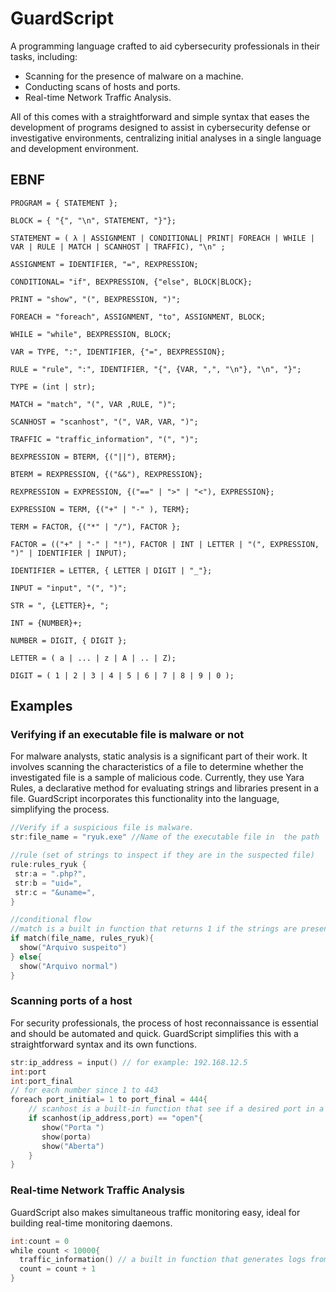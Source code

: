 # GuardScript

A programming language crafted to aid cybersecurity professionals in their tasks, including:

* Scanning for the presence of malware on a machine.
* Conducting scans of hosts and ports.
* Real-time Network Traffic Analysis.

All of this comes with a straightforward and simple syntax that eases the development of programs designed to assist in cybersecurity defense or investigative environments, centralizing initial analyses in a single language and development environment.

## EBNF
```
PROGRAM = { STATEMENT };

BLOCK = { "{", "\n", STATEMENT, "}"};

STATEMENT = ( λ | ASSIGNMENT | CONDITIONAL| PRINT| FOREACH | WHILE | VAR | RULE | MATCH | SCANHOST | TRAFFIC), "\n" ;

ASSIGNMENT = IDENTIFIER, "=", REXPRESSION;

CONDITIONAL= "if", BEXPRESSION, {"else", BLOCK|BLOCK};

PRINT = "show", "(", BEXPRESSION, ")";

FOREACH = "foreach", ASSIGNMENT, "to", ASSIGNMENT, BLOCK;

WHILE = "while", BEXPRESSION, BLOCK;

VAR = TYPE, ":", IDENTIFIER, {"=", BEXPRESSION};

RULE = "rule", ":", IDENTIFIER, "{", {VAR, ",", "\n"}, "\n", "}";

TYPE = (int | str);

MATCH = "match", "(", VAR ,RULE, ")";

SCANHOST = "scanhost", "(", VAR, VAR, ")";

TRAFFIC = "traffic_information", "(", ")";

BEXPRESSION = BTERM, {("||"), BTERM};

BTERM = REXPRESSION, {("&&"), REXPRESSION};

REXPRESSION = EXPRESSION, {("==" | ">" | "<"), EXPRESSION};

EXPRESSION = TERM, {("+" | "-" ), TERM};

TERM = FACTOR, {("*" | "/"), FACTOR };

FACTOR = (("+" | "-" | "!"), FACTOR | INT | LETTER | "(", EXPRESSION, ")" | IDENTIFIER | INPUT);

IDENTIFIER = LETTER, { LETTER | DIGIT | "_"};

INPUT = "input", "(", ")";

STR = ", {LETTER}+, ";

INT = {NUMBER}+;

NUMBER = DIGIT, { DIGIT };

LETTER = ( a | ... | z | A | .. | Z);

DIGIT = ( 1 | 2 | 3 | 4 | 5 | 6 | 7 | 8 | 9 | 0 );
```

## Examples
### Verifying if an executable file is malware or not

For malware analysts, static analysis is a significant part of their work. It involves scanning the characteristics of a file to determine whether the investigated file is a sample of malicious code. Currently, they use Yara Rules, a declarative method for evaluating strings and libraries present in a file. GuardScript incorporates this functionality into the language, simplifying the process.
```go
//Verify if a suspicious file is malware.
str:file_name = "ryuk.exe" //Name of the executable file in  the path

//rule (set of strings to inspect if they are in the suspected file)
rule:rules_ryuk {
 str:a = ".php?",
 str:b = "uid=",
 str:c = "&uname=",
}

//conditional flow
//match is a built in function that returns 1 if the strings are present in executable, and 0 otherwise.
if match(file_name, rules_ryuk){
  show("Arquivo suspeito")
} else{
  show("Arquivo normal")
}
```

### Scanning ports of a host

For security professionals, the process of host reconnaissance is essential and should be automated and quick. GuardScript simplifies this with a straightforward syntax and its own functions.

```go
str:ip_address = input() // for example: 192.168.12.5
int:port
int:port_final
// for each number since 1 to 443
foreach port_initial= 1 to port_final = 444{
    // scanhost is a built-in function that see if a desired port in a host is open or not
    if scanhost(ip_address,port) == "open"{
       show("Porta ")
       show(porta)
       show("Aberta")
    }
}
```

### Real-time Network Traffic Analysis

GuardScript also makes simultaneous traffic monitoring easy, ideal for building real-time monitoring daemons.

```go
int:count = 0
while count < 10000{
  traffic_information() // a built in function that generates logs from traffic in the current host
  count = count + 1
}
```
